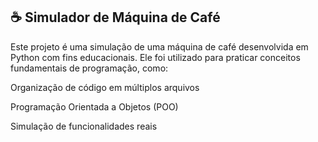 ## ☕ Simulador de Máquina de Café
Este projeto é uma simulação de uma máquina de café desenvolvida em Python com fins educacionais. Ele foi utilizado para praticar conceitos fundamentais de programação, como:

Organização de código em múltiplos arquivos

Programação Orientada a Objetos (POO)

Simulação de funcionalidades reais

